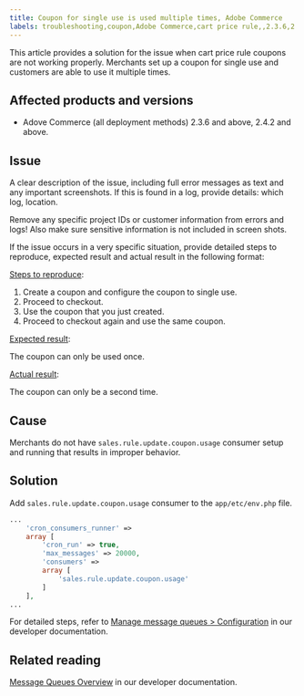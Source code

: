 ```yaml
---
title: Coupon for single use is used multiple times, Adobe Commerce
labels: troubleshooting,coupon,Adobe Commerce,cart price rule,,2.3.6,2.3.6-p1,2.3.7,2.3.7-p1,2.4.2,2.4.2-p1,2.4.2-p2,2.4.3
---
```


This article provides a solution for the issue when cart price rule coupons are not working properly. Merchants set up a coupon for single use and customers are able to use it multiple times.


## Affected products and versions

* Adove Commerce (all deployment methods) 2.3.6 and above, 2.4.2 and above.

## Issue

A clear description of the issue, including full error messages as text and any important screenshots.
If this is found in a log, provide details: which log, location.

Remove any specific project IDs or customer information from errors and logs! Also make sure sensitive information is not included in screen shots.

If the issue occurs in a very specific situation, provide detailed steps to reproduce, expected result and actual result in the following format:

<ins>Steps to reproduce</ins>:

1. Create a coupon and configure the coupon to single use.
1. Proceed to checkout.
1. Use the coupon that you just created.
1. Proceed to checkout again and use the same coupon.

<ins>Expected result</ins>:

The coupon can only be used once.

<ins>Actual result</ins>:

The coupon can only be a second time.


## Cause

Merchants do not have `sales.rule.update.coupon.usage` consumer setup and running that results in improper behavior.

## Solution

Add `sales.rule.update.coupon.usage` consumer to the `app/etc/env.php` file.

```php
...
    'cron_consumers_runner' =>
    array [
        'cron_run' => true,
        'max_messages' => 20000,
        'consumers' =>
        array [
            'sales.rule.update.coupon.usage'
        ]
    ],
...
```
For detailed steps, refer to [Manage message queues > Configuration](https://devdocs.magento.com/guides/v2.4/config-guide/mq/manage-message-queues.html#configuration) in our developer documentation.

## Related reading

[Message Queues Overview](https://devdocs.magento.com/guides/v2.4/config-guide/mq/rabbitmq-overview.html) in our developer documentation.
